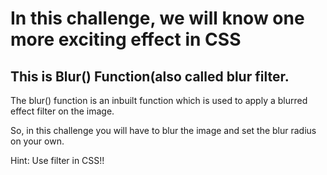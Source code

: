 # In this challenge, we will know one more exciting effect in CSS
## This is Blur() Function(also called blur filter.
The blur() function is an inbuilt function which is used to apply a blurred effect filter on the image.

So, in this challenge you will have to blur the image and set the blur radius on your own.

Hint: Use filter in CSS!!
